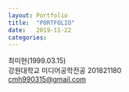 ```yaml
---
layout: Portfolio
title:  "PORTFOLIO"
date:   2019-11-22
categories: 
---
```


최미현(1999.03.15)
<br>강원대학교 미디어공학전공 201821180
<br>cmh990315@gmail.com
<bl>

